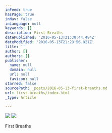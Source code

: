 ```yaml
---
inFeed: true
hasPage: true
inNav: false
inLanguage: null
keywords: []
description: First Breaths
datePublished: '2016-05-13T21:30:44.484Z'
dateModified: '2016-05-13T21:29:56.821Z'
title: ''
author: []
authors: []
publisher:
  name: null
  domain: null
  url: null
  favicon: null
starred: false
sourcePath: _posts/2016-05-13-first-breaths.md
url: first-breaths/index.html
_type: Article

---
```

![](https://the-grid-user-content.s3-us-west-2.amazonaws.com/a9d4c896-feb4-4189-998d-8fc0f687790f.jpg)
![](https://the-grid-user-content.s3-us-west-2.amazonaws.com/d425c5b2-bb31-4733-809e-327002544ae3.jpg)

First Breaths
